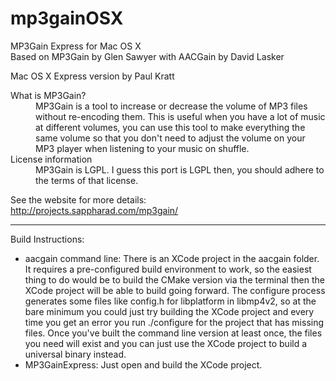 mp3gainOSX
==========

MP3Gain Express for Mac OS X<br/>
Based on MP3Gain by Glen Sawyer with AACGain by David Lasker<br/>

Mac OS X Express version by Paul Kratt

<dl>
  <dt>What is MP3Gain?</dt>
  <dd>MP3Gain is a tool to increase or decrease the volume of MP3 files without re-encoding them. This is useful when you have a lot of music at different volumes, you can use this tool to make everything the same volume so that you don't need to adjust the volume on your MP3 player when listening to your music on shuffle.</dd>
  <dt>License information</dt>
  <dd>MP3Gain is LGPL. I guess this port is LGPL then, you should adhere to the terms of that license.</dd>
</dl>

See the website for more details: <br/>
http://projects.sappharad.com/mp3gain/

---
Build Instructions:
* aacgain command line: There is an XCode project in the aacgain folder. It requires a pre-configured build environment to work, so the easiest thing to do would be to build the CMake version via the terminal then the XCode project will be able to build going forward. The configure process generates some files like config.h for libplatform in libmp4v2, so at the bare minimum you could just try building the XCode project and every time you get an error you run ./configure for the project that has missing files. Once you've built the command line version at least once, the files you need will exist and you can just use the XCode project to build a universal binary instead.
* MP3GainExpress: Just open and build the XCode project.